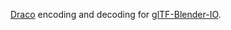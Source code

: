 [Draco](https://github.com/google/draco) encoding and decoding for [glTF-Blender-IO](https://github.com/KhronosGroup/glTF-Blender-IO).
